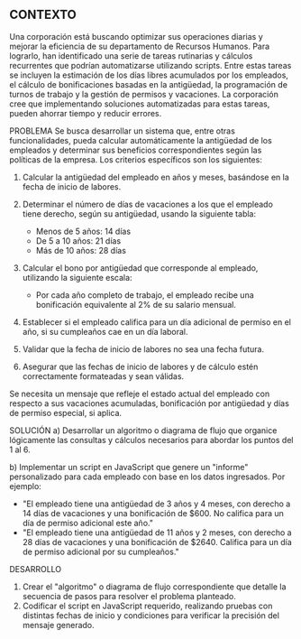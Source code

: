 ## CONTEXTO
Una corporación está buscando optimizar sus operaciones diarias y mejorar la eficiencia de su departamento de Recursos Humanos. Para lograrlo, han identificado una serie de tareas rutinarias y cálculos recurrentes que podrían automatizarse utilizando scripts. Entre estas tareas se incluyen la estimación de los días libres acumulados por los empleados, el cálculo de bonificaciones basadas en la antigüedad, la programación de turnos de trabajo y la gestión de permisos y vacaciones. La corporación cree que implementando soluciones automatizadas para estas tareas, pueden ahorrar tiempo y reducir errores.

PROBLEMA
Se busca desarrollar un sistema que, entre otras funcionalidades, pueda calcular automáticamente la antigüedad de los empleados y determinar sus beneficios correspondientes según las políticas de la empresa. Los criterios específicos son los siguientes:

1. Calcular la antigüedad del empleado en años y meses, basándose en la fecha de inicio de labores.
2. Determinar el número de días de vacaciones a los que el empleado tiene derecho, según su antigüedad, usando la siguiente tabla:

   - Menos de 5 años: 14 días
   - De 5 a 10 años: 21 días
   - Más de 10 años: 28 días

3. Calcular el bono por antigüedad que corresponde al empleado, utilizando la siguiente escala:

   - Por cada año completo de trabajo, el empleado recibe una bonificación equivalente al 2% de su salario mensual.

4. Establecer si el empleado califica para un día adicional de permiso en el año, si su cumpleaños cae en un día laboral.
5. Validar que la fecha de inicio de labores no sea una fecha futura.
6. Asegurar que las fechas de inicio de labores y de cálculo estén correctamente formateadas y sean válidas.

Se necesita un mensaje que refleje el estado actual del empleado con respecto a sus vacaciones acumuladas, bonificación por antigüedad y días de permiso especial, si aplica.

SOLUCIÓN
a) Desarrollar un algoritmo o diagrama de flujo que organice lógicamente las consultas y cálculos necesarios para abordar los puntos del 1 al 6.

b) Implementar un script en JavaScript que genere un "informe" personalizado para cada empleado con base en los datos ingresados. Por ejemplo:
   - "El empleado tiene una antigüedad de 3 años y 4 meses, con derecho a 14 días de vacaciones y una bonificación de $600. No califica para un día de permiso adicional este año."
   - "El empleado tiene una antigüedad de 11 años y 2 meses, con derecho a 28 días de vacaciones y una bonificación de $2640. Califica para un día de permiso adicional por su cumpleaños."

DESARROLLO
1. Crear el "algoritmo" o diagrama de flujo correspondiente que detalle la secuencia de pasos para resolver el problema planteado.
2. Codificar el script en JavaScript requerido, realizando pruebas con distintas fechas de inicio y condiciones para verificar la precisión del mensaje generado.
